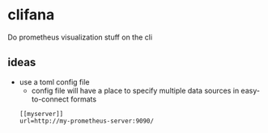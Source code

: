 # clifana
Do prometheus visualization stuff on the cli

## ideas
- use a toml config file
  - config file will have a place to specify multiple data sources in easy-to-connect formats
  ```
  [[myserver]]
  url=http://my-prometheus-server:9090/
  ```
